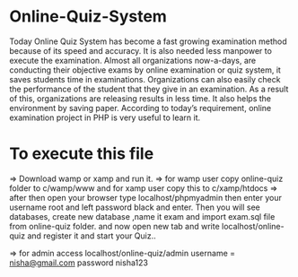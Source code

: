 # Online-Quiz-System
Today Online Quiz System has become a fast growing examination method because of its speed and accuracy. It is also needed less manpower to execute the examination. Almost all organizations now-a-days, are conducting their objective exams by online examination or quiz system, it saves students time in examinations. Organizations can also easily check the performance of the student that they give in an examination. As a result of this, organizations are releasing results in less time. It also helps the environment by saving paper. According to today’s requirement, online examination project in PHP is very useful to learn it.

# To execute this file

=> Download wamp or xamp and run it.
=> for wamp user copy online-quiz folder to c/wamp/www 
and for xamp user copy this to c/xamp/htdocs
=> after then open your browser type localhost/phpmyadmin 
then enter your username root and left password black and enter.
Then you will see databases,
create new database ,name it exam and import exam.sql file from online-quiz folder.
and now open new tab and write localhost/online-quiz
and register it and start your Quiz..

=> for admin access
 localhost/online-quiz/admin
 username = nisha@gmail.com
 password nisha123
